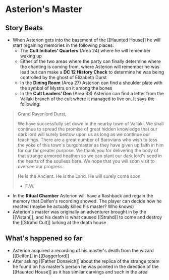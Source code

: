 # Asterion's Master
## Story Beats
* When Asterion gets into the basement of the [[Haunted House]] he will start regaining memories in the following places:
  * The **Cult Initiates' Quarters** (Area 24) where he will remember waking up
  * Either of the two areas where the party can finally determine where the chanting is coming from, where Asterion will remember he was lead but can make a **DC 12 History Check** to determine he was being controlled by the ghost of Elizabeth Durst
  * In the **Dining Room** (Area 27) Asterion can find a shoulder plate with the symbol of Mystra on it among the bones
  * In the **Cult Leaders' Den** (Area 33) Asterion can find a letter from the Vallaki branch of the cult where it managed to live on. It says the following:

> Grand Ravenlord Durst,
>
> We have successfully set down in the nearby town of Vallaki. We shall continue to spread the promise of great hidden knowledge that our dark lord will surely bestow upon us as long as we continue our teachings. There are a great number of Barovians who wish to toss the yoke of this town's burgomaster as they have given up faith in him for our far greater purpose. We thank you for delivering the body of that strange armored heathen so we can plant our dark lord's seed in the hearts of the soulless here. We hope that you will soon visit to oversee our progress.
>
> He is the Ancient. He is the Land.
> He will surely come soon.
> - F.W.

* In the **Ritual Chamber** Asterion will have a flashback and regain the memory that Delfen's recording showed. The player can decide how he reacted (maybe he actually killed his master? Who knows)
* Asterion's master was originally an adventurer brought in by the [[Vistani]], and his death is what caused [[Strahd]] to come and destroy the [[Strahd Cult]] lurking at the death house

## What's happened so far
* Asterion acquired a recording of his master's death from the wizard [[Delfen]] in [[Daggerford]]
* After asking [[Father Donavich]] about the replica of the strange totem he found on his master's person he was pointed in the direction of the [[Haunted House]] as it has similar carvings and such in the area